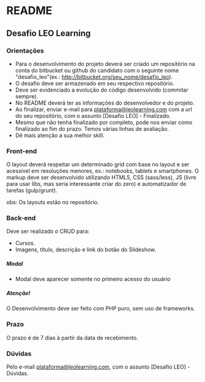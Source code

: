 # README #

## Desafio LEO Learning ##

### Orientações ###

* Para o desenvolvimento do projeto deverá ser criado um repositório na conta do bitbucket ou github do candidato com o seguinte nome "desafio_leo"(ex.: http://bitbucket.org/seu_nome/desafio_leo).
* O desafio deve ser armazenado em seu respectivo repositório.
* Deve ser evidenciado a evolução do código desenvolvido (commitar sempre).
* No README deverá ter as informações do desenvolvedor e do projeto.
* Ao finalizar, enviar e-mail para plataforma@leolearning.com com a url do seu repositório, com o assunto [Desafio LEO] - Finalizado.
* Mesmo que não tenha finalizado por completo, pode nos enviar como finalizado ao fim do prazo. Temos várias linhas de avaliação.
* Dê mais atenção a sua melhor skill.

### Front-end ###

O layout deverá respeitar um determinado grid com base no layout e ser acessível em resoluções menores, ex.: notebooks, tablets e smartphones.
O markup deve ser desenvolvido utilizando HTML5, CSS (sass/less), JS (livre para usar libs, mas seria interessante criar do zero) e automatizador de tarefas (gulp/grunt).

obs: Os layouts estão no repositório.

### Back-end ###

Deve ser realizado o CRUD para:
* Cursos.
* Imagens, título, descrição e link do botão do Slideshow.

##### Modal #####

* Modal deve aparecer somente no primeiro acesso do usuário

##### Atenção! #####

O Desenvolvimento deve ser feito com PHP puro, sem uso de frameworks.

### Prazo ###

O prazo é de 7 dias à partir da data de recebimento.

### Dúvidas ###

Pelo e-mail plataforma@leolearning.com, com o assunto [Desafio LEO] - Dúvidas.
